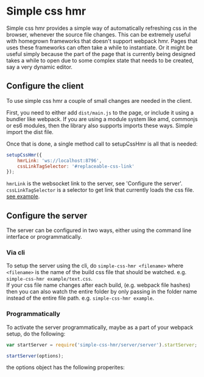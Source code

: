 # Simple css hmr
Simple css hmr provides a simple way of automatically refreshing css in the 
browser, whenever the source file changes. This can be extremely useful with 
homegrown frameworks that doesn't support webpack hmr. Pages that uses these 
frameworks can often take a while to instantiate. Or it might be useful simply 
because the part of the page that is currently being designed takes a while to
open due to some complex state that needs to be created, say a very dynamic 
editor. 

## Configure the client
To use simple css hmr a couple of small changes are needed in the client. 

First, you need to either add `dist/main.js` to the page, or include it
using a bundler like webpack. If you are using a module system like amd, 
commonjs or es6 modules, then the library also supports imports these ways. 
Simple import the dist file. 

Once that is done, a single method call to setupCssHmr is all that is needed:
```js
setupCssHmr({
    hmrLink: 'ws://localhost:8796',
    cssLinkTagSelector: '#replaceable-css-link'
});
```
`hmrLink` is the websocket link to the server, see 'Configure the server'.  
`cssLinkTagSelector` is a selector to get  link that currently loads the 
css file. [see example](example/index.html). 

## Configure the server
The server can be configured in two ways, either using the command line 
interface or programmatically. 

### Via cli
To setup the server using the cli, do `simple-css-hmr <filename>` where 
`<filename>` is the name of the build css file that should be watched. 
e.g. `simple-css-hmr example/text.css`.  
If your css file name changes after each build, (e.g. webpack file hashes)
then you can also watch the entire folder by only passing in the folder name
instead of the entire file path. e.g. `simple-css-hmr example`. 

### Programmatically
To activate the server programmatically, maybe as a part of your webpack 
setup, do the following:
```js
var startServer = require('simple-css-hmr/server/server').startServer;

startServer(options);
```
the options object has the following properites:

